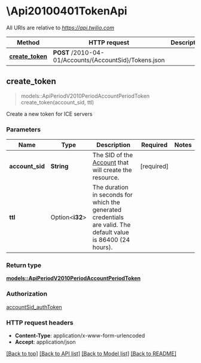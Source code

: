 # \Api20100401TokenApi

All URIs are relative to *https://api.twilio.com*

Method | HTTP request | Description
------------- | ------------- | -------------
[**create_token**](Api20100401TokenApi.md#create_token) | **POST** /2010-04-01/Accounts/{AccountSid}/Tokens.json | 



## create_token

> models::ApiPeriodV2010PeriodAccountPeriodToken create_token(account_sid, ttl)


Create a new token for ICE servers

### Parameters


Name | Type | Description  | Required | Notes
------------- | ------------- | ------------- | ------------- | -------------
**account_sid** | **String** | The SID of the [Account](https://www.twilio.com/docs/iam/api/account) that will create the resource. | [required] |
**ttl** | Option<**i32**> | The duration in seconds for which the generated credentials are valid. The default value is 86400 (24 hours). |  |

### Return type

[**models::ApiPeriodV2010PeriodAccountPeriodToken**](api.v2010.account.token.md)

### Authorization

[accountSid_authToken](../README.md#accountSid_authToken)

### HTTP request headers

- **Content-Type**: application/x-www-form-urlencoded
- **Accept**: application/json

[[Back to top]](#) [[Back to API list]](../README.md#documentation-for-api-endpoints) [[Back to Model list]](../README.md#documentation-for-models) [[Back to README]](../README.md)

